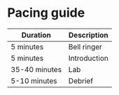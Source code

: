 # Pacing guide
Duration | Description
  -|-
5 minutes | Bell ringer
5 minutes |Introduction
35-40 minutes | Lab
5-10 minutes | Debrief

